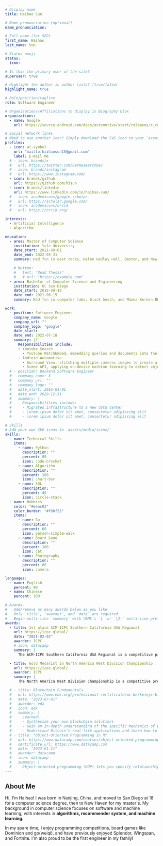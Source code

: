```yaml
---
# Display name
title: Haihao Sun

# Name pronunciation (optional)
name_pronunciation:

# Full name (for SEO)
first_name: Haihao
last_name: Sun

# Status emoji
status:
  icon:

# Is this the primary user of the site?
superuser: true

# Highlight the author in author lists? (true/false)
highlight_name: true

# Role/position/tagline
role: Software Engineer

# Organizations/Affiliations to display in Biography blox
organizations:
  - name: Google
    url: https://source.android.com/docs/automotive/start/releases/r_release#computer-vision-and-machine-learning-cv-and-ml

# Social network links
# Need to use another icon? Simply download the SVG icon to your `assets/media/icons/` folder.
profiles:
  - icon: at-symbol
    url: "mailto:haihaosun15@gmail.com"
    label: E-mail Me
  # - icon: brands/x
  #   url: https://twitter.com/GetResearchDev
  # - icon: brands/instagram
  #   url: https://www.instagram.com/
  - icon: brands/github
    url: https://github.com/h3sun
  - icon: brands/linkedin
    url: https://www.linkedin.com/in/haihao-sun/
  # - icon: academicons/google-scholar
  #   url: https://scholar.google.com/
  # - icon: academicons/orcid
  #   url: https://orcid.org/

interests:
  - Artificial Intelligence
  - Algorithm

education:
  - area: Master of Computer Science
    institution: Yale University
    date_start: 2021-09-01
    date_end: 2022-05-31
    summary: Had fun in east rocks, Helen Hadley Hall, Boston, and New York.

    # button:
    #   text: "Read Thesis"
    #   # url: "https://example.com"
  - area: Bachelor of Computer Science and Engineering
    institution: UC San Diego
    date_start: 2018-09-18
    date_end: 2021-06-15
    summary: Had fun in computer labs, black beach, and Manna Korean BBQ.

work:
  - position: Software Engineer
    company_name: Google
    company_url: ""
    company_logo: "google"
    date_start:
    date_end: 2022-07-18
    summary: |2-
      Responsibilities include:
      - Youtube Search
        - Youtube WatchEmbed, embedding queries and documents into the same vector space, enabling efficient retrieval to fulfill search intent.
      - Android Automotive
        - Surround View, stitching multiple cameras images to create a 360-degree bird’s-eye view for parking.
        - Scene API, applying on-device machine learning to detect objects, powering next-gen parking solutions.
  # - position: Backend Software Engineer
  #   company_name: X
  #   company_url: ""
  #   company_logo: ""
  #   date_start: 2016-01-01
  #   date_end: 2020-12-31
  #   summary: |
  #     Responsibilities include:
  #     - Migrated infrastructure to a new data center
  #     - lorem ipsum dolor sit amet, consectetur adipiscing elit
  #     - lorem ipsum dolor sit amet, consectetur adipiscing elit

# Skills
# Add your own SVG icons to `assets/media/icons/`
skills:
  - name: Technical Skills
    items:
      - name: Python
        description: ""
        percent: 80
        icon: code-bracket
      - name: Algorithm
        description: ""
        percent: 100
        icon: chart-bar
      - name: SQL
        description: ""
        percent: 40
        icon: circle-stack
  - name: Hobbies
    color: "#eeac02"
    color_border: "#f0bf23"
    items:
      - name: Go
        description: ""
        percent: 60
        icon: person-simple-walk
      - name: Board Game
        description: ""
        percent: 100
        icon: cat
      - name: Photography
        description: ""
        percent: 80
        icon: camera

languages:
  - name: English
    percent: 90
  - name: Chinese
    percent: 100

# Awards.
#   Add/remove as many awards below as you like.
#   Only `title`, `awarder`, and `date` are required.
#   Begin multi-line `summary` with YAML's `|` or `|2-` multi-line prefix and indent 2 spaces below.
awards:
  - title: 1st place ACM-ICPC Southern California USA Regional
    url: https://icpc.global/
    date: "2021-02-02"
    awarder: ICPC
    # icon: datacamp
    summary: |
      The ACM-ICPC Southern California USA Regional is a competitive programming contest where teams of university students solve complex algorithmic problems within a set time. It's a qualifying event for the ICPC World Finals, testing participants' coding and problem-solving skills under pressure.

  - title: Gold Medalist in North America West Division Championship
    url: https://icpc.global/
    awarder: ICPC
    summary: |
      The North America West Division Championship is a competitive programming contest that gathers top university teams from the western region of North America. Participants solve challenging algorithmic problems within a limited time, aiming to qualify for higher-level competitions like the ICPC World Finals. This championship is a key event for showcasing and testing the coding and problem-solving abilities of the best student programmers in the region.

  # - title: Blockchain Fundamentals
  #   url: https://www.edx.org/professional-certificate/uc-berkeleyx-blockchain-fundamentals
  #   date: "2023-07-01"
  #   awarder: edX
  #   icon: edx
  #   summary: |
  #     Learned:
  #     - Synthesize your own blockchain solutions
  #     - Gain an in-depth understanding of the specific mechanics of Bitcoin
  #     - Understand Bitcoin’s real-life applications and learn how to attack and destroy Bitcoin, Ethereum, smart contracts and Dapps, and alternatives to Bitcoin’s Proof-of-Work consensus algorithm
  # - title: "Object-Oriented Programming in R"
  #   url: https://www.datacamp.com/courses/object-oriented-programming-with-s3-and-r6-in-r
  #   certificate_url: https://www.datacamp.com
  #   date: "2023-01-21"
  #   awarder: datacamp
  #   icon: datacamp
  #   summary: |
  #     Object-oriented programming (OOP) lets you specify relationships between functions and the objects that they can act on, helping you manage complexity in your code. This is an intermediate level course, providing an introduction to OOP, using the S3 and R6 systems. S3 is a great day-to-day R programming tool that simplifies some of the functions that you write. R6 is especially useful for industry-specific analyses, working with web APIs, and building GUIs.
---
```


## About Me

Hi, I'm Haihao! I was born in Nanjing, China, and moved to San Diego at 18 for a computer science degree, then to New Haven for my master's. My background in computer science focuses on software and machine learning, with interests in **algorithms, recommender system, and machine learning**.

In my spare time, I enjoy programming competitions, board games like Dominion and go(weiqi), and have previously enjoyed Splendor, Wingspan, and Fortnite. I'm also proud to be the first engineer in my family!
